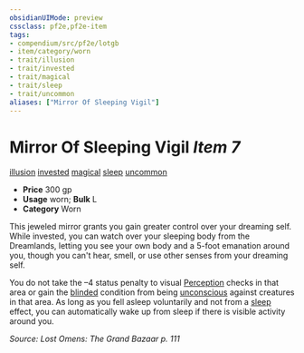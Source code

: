 ```yaml
---
obsidianUIMode: preview
cssclass: pf2e,pf2e-item
tags:
- compendium/src/pf2e/lotgb
- item/category/worn
- trait/illusion
- trait/invested
- trait/magical
- trait/sleep
- trait/uncommon
aliases: ["Mirror Of Sleeping Vigil"]
---
```

# Mirror Of Sleeping Vigil *Item 7*  
[illusion](../../../Rules/traits/illusion.md)  [invested](../../../Rules/traits/invested.md)  [magical](../../../Rules/traits/magical.md)  [sleep](../../../Rules/traits/sleep.md)  [uncommon](../../../Rules/traits/uncommon.md)  

- **Price** 300 gp
- **Usage** worn; **Bulk** L
- **Category** Worn

This jeweled mirror grants you gain greater control over your dreaming self. While invested, you can watch over your sleeping body from the Dreamlands, letting you see your own body and a 5-foot emanation around you, though you can't hear, smell, or use other senses from your dreaming self.

You do not take the –4 status penalty to visual [Perception](../../skills.md#Perception) checks in that area or gain the [blinded](../../../Rules/conditions.md#Blinded) condition from being [unconscious](../../../Rules/conditions.md#Unconscious) against creatures in that area. As long as you fell asleep voluntarily and not from a [sleep](../../../Rules/traits/sleep.md) effect, you can automatically wake up from sleep if there is visible activity around you.

*Source: Lost Omens: The Grand Bazaar p. 111*